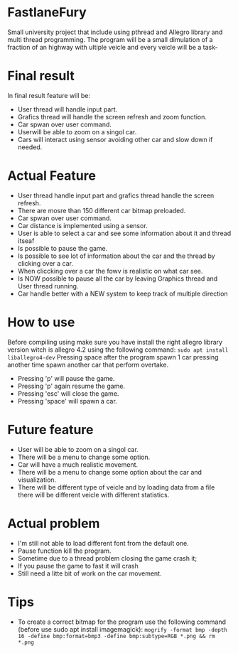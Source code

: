 # FastlaneFury
Small university project that include using pthread and Allegro library and multi thread programming. The program will be a small dimulation of a fraction of an highway with  ultiple veicle and every veicle will be a task-

# Final result
In final result feature will be:

- User thread will handle input part.
- Grafics thread will handle the screen refresh and zoom function.
- Car spwan over user command.
- Userwill be able to zoom on a singol car.
- Cars will interact using sensor avoiding other car and slow down if needed.

# Actual Feature

- User thread  handle input part and grafics thread handle the screen refresh.
- There are mosre than 150 different car bitmap preloaded.
- Car spwan over user command.
- Car distance is implemented using a sensor.
- User is able to select a car and see some information about it and thread itseaf
- Is possible to pause the game.
- Is possible to see lot of information about the car and the thread by clicking over a car.
- When cliccking over a car the fowv is realistic on what car see.
- Is NOW possible to pause all the car by leaving Graphics thread and User thread running.
- Car handle better with a NEW system to keep track of multiple direction

# How to use
Before compiling using make sure you have install the right allegro library version witch is allegro 4.2 using the following command:
```sudo apt install liballegro4-dev```
Pressing space after the program spawn 1 car pressing another time spawn another car that perform overtake.
- Pressing 'p' will pause the game.
- Pressing 'p' again resume the game.
- Pressing 'esc' will close the game.
- Pressing 'space' will spawn a car.


# Future feature 

- User will be able to zoom on a singol car.
- There will be a menu to change some option.
- Car will have a much realistic movement.
- There will be a menu to change some option about the car and visualization.
- There will be different type of veicle and by loading data from a file there will be different veicle with different statistics.


# Actual problem 

- I'm still not able to load different font from the default one.
- Pause function kill the program.
- Sometime due to a thread problem closing the game crash it;
- If you pause the game to fast it will crash
- Still need a litte bit of work on the car movement.

# Tips 

- To create a correct bitmap for the program use the following command (before use sudo apt install imagemagick):
```mogrify -format bmp -depth 16 -define bmp:format=bmp3 -define bmp:subtype=RGB *.png && rm *.png```
 
